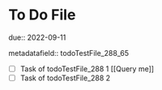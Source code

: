 # To Do File

due:: 2022-09-11

metadatafield:: todoTestFile_288\_65

- [ ] Task of todoTestFile_288 1 [[Query me]]
- [ ] Task of todoTestFile_288 2
